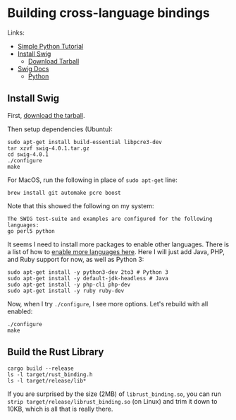 # Building cross-language bindings

Links: 
* [Simple Python Tutorial](https://blog.jonharrington.org/rust-and-swig/)
* [Install Swig](http://www.swig.org/Doc4.0/Preface.html#Preface_unix_installation)
    * [Download Tarball](https://sourceforge.net/projects/swig/files/swig/swig-4.0.1/swig-4.0.1.tar.gz/download)
* [Swig Docs](http://swig.org/Doc4.0/Sections.html#Sections)
  * [Python](http://swig.org/Doc4.0/Python.html#Python)


## Install Swig

First, [download the tarball](https://sourceforge.net/projects/swig/files/swig/swig-4.0.1/swig-4.0.1.tar.gz/download).

Then setup dependencies (Ubuntu):

```shell script
sudo apt-get install build-essential libpcre3-dev
tar xzvf swig-4.0.1.tar.gz
cd swig-4.0.1
./configure
make
```

For MacOS, run the following in place of `sudo apt-get` line:

```shell script
brew install git automake pcre boost
```

Note that this showed the following on my system:

```
The SWIG test-suite and examples are configured for the following languages:
go perl5 python 
```

It seems I need to install more packages to enable other languages. There is a list of how to [enable
more languages here](https://github.com/swig/swig/wiki/Getting-Started#linux---ubuntu). Here I will
just add Java, PHP, and Ruby support for now, as well as Python 3:

```shell script
sudo apt-get install -y python3-dev 2to3 # Python 3
sudo apt-get install -y default-jdk-headless # Java
sudo apt-get install -y php-cli php-dev
sudo apt-get install -y ruby ruby-dev
```

Now, when I try `./configure`, I see more options. Let's rebuild with all enabled:

```shell script
./configure
make
```

## Build the Rust Library

```shell script
cargo build --release
ls -l target/rust_binding.h 
ls -l target/release/lib*
```

If you are surprised by the size (2MB) of `librust_binding.so`, you can 
run `strip target/release/librust_binding.so` (on Linux) and trim it down to 10KB,
which is all that is really there.

